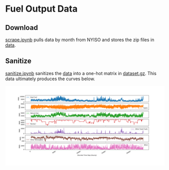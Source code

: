 # Fuel Output Data

## Download

[scrape.ipynb](scrape.ipynb) pulls data by month from NYISO and stores the zip
files in [data](data).

## Sanitize

[sanitize.ipynb](sanitize.ipynb) sanitizes the [data](data) into a one-hot
matrix in [dataset.gz](dataset.gz). This data ultimately produces the curves
below.

![Fuel Output from 2015 Onward](fuel.svg)
